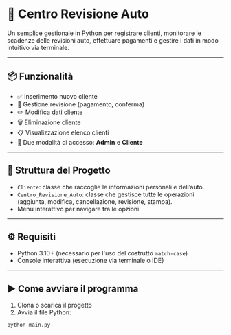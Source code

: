 # 🚗 Centro Revisione Auto

Un semplice gestionale in Python per registrare clienti, monitorare le scadenze delle revisioni auto, effettuare pagamenti e gestire i dati in modo intuitivo via terminale.

---

## 📦 Funzionalità

- ✅ Inserimento nuovo cliente
- 🧾 Gestione revisione (pagamento, conferma)
- ✏️ Modifica dati cliente
- 🗑️ Eliminazione cliente
- 📋 Visualizzazione elenco clienti
- 👥 Due modalità di accesso: **Admin** e **Cliente**

---

## 🧠 Struttura del Progetto

- `Cliente`: classe che raccoglie le informazioni personali e dell’auto.
- `Centro_Revisione_Auto`: classe che gestisce tutte le operazioni (aggiunta, modifica, cancellazione, revisione, stampa).
- Menu interattivo per navigare tra le opzioni.

---

## ⚙️ Requisiti

- Python 3.10+ (necessario per l'uso del costrutto `match-case`)
- Console interattiva (esecuzione via terminale o IDE)

---

## ▶️ Come avviare il programma

1. Clona o scarica il progetto
2. Avvia il file Python:

```bash
python main.py
